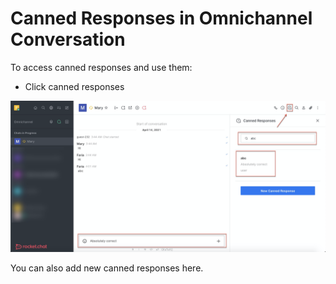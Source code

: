 # Canned Responses in Omnichannel Conversation

To access canned responses and use them:

* Click canned responses

![](../../../../.gitbook/assets/image%20%28315%29.png)

You can also add new canned responses here. 



